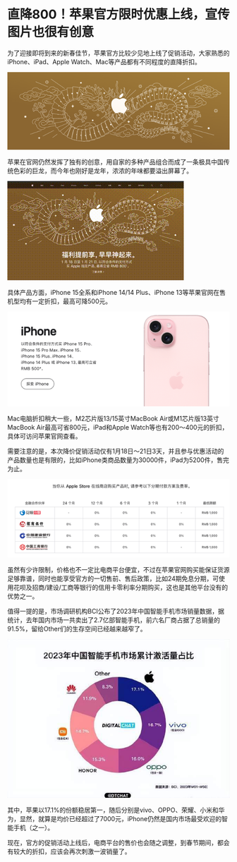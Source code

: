 # 直降800！苹果官方限时优惠上线，宣传图片也很有创意

为了迎接即将到来的新春佳节，苹果官方比较少见地上线了促销活动，大家熟悉的iPhone、iPad、Apple Watch、Mac等产品都有不同程度的直降折扣。

![65b6a4099583115cf7ff2b791fdb8c5f.jpg](https://raw.githubusercontent.com/qqhsx/qqnews_image/main/2024/01/15/直降800！苹果官方限时优惠上线，宣传图片也很有创意/65b6a4099583115cf7ff2b791fdb8c5f.jpg)

苹果在官网仍然发挥了独有的创意，用自家的多种产品组合而成了一条极具中国传统色彩的巨龙，而今年也刚好是龙年，浓浓的年味都要溢出屏幕了。

![61b924f98d2caa28ba5ef9ebee5f27bc.jpg](https://raw.githubusercontent.com/qqhsx/qqnews_image/main/2024/01/15/直降800！苹果官方限时优惠上线，宣传图片也很有创意/61b924f98d2caa28ba5ef9ebee5f27bc.jpg)

具体产品方面，iPhone 15全系和iPhone 14/14 Plus、iPhone 13等苹果官网在售机型均有一定折扣，最高可降500元。

![3d7cc495ac0ba55db59bf172b506e41c.jpg](https://raw.githubusercontent.com/qqhsx/qqnews_image/main/2024/01/15/直降800！苹果官方限时优惠上线，宣传图片也很有创意/3d7cc495ac0ba55db59bf172b506e41c.jpg)

Mac电脑折扣稍大一些，M2芯片版13/15英寸MacBook Air或M1芯片版13英寸MacBook Air最高可省800元，iPad和Apple
Watch等也有200～400元的折扣，具体可访问苹果官网查看。

需要注意的是，本次降价促销活动仅有1月18日～21日3天，并且参与优惠活动的产品数量也是有限的，比如iPhone类商品数量为30000件，iPad为5200件，售完为止。

![d98319c6915eeb6b0a328d9ed3ea6215.jpg](https://raw.githubusercontent.com/qqhsx/qqnews_image/main/2024/01/15/直降800！苹果官方限时优惠上线，宣传图片也很有创意/d98319c6915eeb6b0a328d9ed3ea6215.jpg)

虽然有少许限制，价格也不一定比电商平台便宜，不过在苹果官网购买能保证货源足够靠谱，同时也能享受官方的一切售前、售后政策，比如24期免息分期，可使用花呗及招商/建设/工商等银行的信用卡零利率分期购买，这也是其他平台没有的优势之一。

值得一提的是，市场调研机构BCI公布了2023年中国智能手机市场销量数据，据统计，去年国内市场一共卖出了2.7亿部智能手机，前六名厂商占据了总销量的91.5%，留给Other们的生存空间已经越来越窄了。

![92cbc6a6aac7d7323160d78545027c72.jpg](https://raw.githubusercontent.com/qqhsx/qqnews_image/main/2024/01/15/直降800！苹果官方限时优惠上线，宣传图片也很有创意/92cbc6a6aac7d7323160d78545027c72.jpg)

其中，苹果以17.1%的份额稳居第一，随后分别是vivo、OPPO、荣耀、小米和华为，显然，就算是均价已经超过了7000元，iPhone仍然是国内市场最受欢迎的智能手机（之一）。

现在，官方的促销活动上线后，电商平台的售价也会随之调整，到春节期间，都会有较大的折扣，应该会再次刺激一波销量了。

